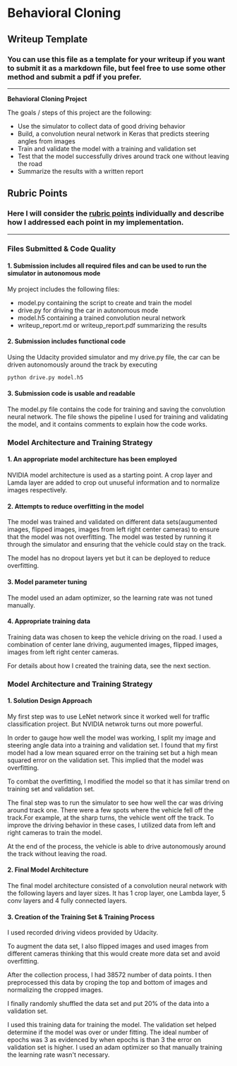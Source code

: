 # **Behavioral Cloning** 

## Writeup Template

### You can use this file as a template for your writeup if you want to submit it as a markdown file, but feel free to use some other method and submit a pdf if you prefer.

---

**Behavioral Cloning Project**

The goals / steps of this project are the following:
* Use the simulator to collect data of good driving behavior
* Build, a convolution neural network in Keras that predicts steering angles from images
* Train and validate the model with a training and validation set
* Test that the model successfully drives around track one without leaving the road
* Summarize the results with a written report


[//]: # (Image References)

[image1]: ./examples/placeholder.png "Model Visualization"
[image2]: ./examples/placeholder.png "Grayscaling"
[image3]: ./examples/placeholder_small.png "Recovery Image"
[image4]: ./examples/placeholder_small.png "Recovery Image"
[image5]: ./examples/placeholder_small.png "Recovery Image"
[image6]: ./examples/placeholder_small.png "Normal Image"
[image7]: ./examples/placeholder_small.png "Flipped Image"

## Rubric Points
### Here I will consider the [rubric points](https://review.udacity.com/#!/rubrics/432/view) individually and describe how I addressed each point in my implementation.  

---
### Files Submitted & Code Quality

#### 1. Submission includes all required files and can be used to run the simulator in autonomous mode

My project includes the following files:
* model.py containing the script to create and train the model
* drive.py for driving the car in autonomous mode
* model.h5 containing a trained convolution neural network 
* writeup_report.md or writeup_report.pdf summarizing the results

#### 2. Submission includes functional code
Using the Udacity provided simulator and my drive.py file, the car can be driven autonomously around the track by executing 
```sh
python drive.py model.h5
```

#### 3. Submission code is usable and readable

The model.py file contains the code for training and saving the convolution neural network. The file shows the pipeline I used for training and validating the model, and it contains comments to explain how the code works.

### Model Architecture and Training Strategy

#### 1. An appropriate model architecture has been employed

NVIDIA model architecture is used as a starting point. A crop layer and Lamda layer are added to crop out unuseful information and to normalize images respectively.

#### 2. Attempts to reduce overfitting in the model

The model was trained and validated on different data sets(augumented images, flipped images, images from left right center cameras) to ensure that the model was not overfitting. The model was tested by running it through the simulator and ensuring that the vehicle could stay on the track.

The model has no dropout layers yet but it can be deployed to reduce overfitting.

#### 3. Model parameter tuning

The model used an adam optimizer, so the learning rate was not tuned manually.

#### 4. Appropriate training data

Training data was chosen to keep the vehicle driving on the road. I used a combination of center lane driving, augumented images, flipped images, images from left right center cameras.

For details about how I created the training data, see the next section. 

### Model Architecture and Training Strategy

#### 1. Solution Design Approach


My first step was to use LeNet network since it worked well for traffic classification project. But NVIDIA netwrok turns out more powerful.

In order to gauge how well the model was working, I split my image and steering angle data into a training and validation set. I found that my first model had a low mean squared error on the training set but a high mean squared error on the validation set. This implied that the model was overfitting. 

To combat the overfitting, I modified the model so that it has similar trend on training set and validation set.


The final step was to run the simulator to see how well the car was driving around track one. There were a few spots where the vehicle fell off the track.For example, at the sharp turns, the vehicle went off the track. To improve the driving behavior in these cases, I utilized data from left and right cameras to train the model.

At the end of the process, the vehicle is able to drive autonomously around the track without leaving the road.

#### 2. Final Model Architecture

The final model architecture consisted of a convolution neural network with the following layers and layer sizes. It has 1 crop layer, one Lambda layer, 5 conv layers and 4 fully connected layers.



#### 3. Creation of the Training Set & Training Process

I used recorded driving videos provided by Udacity.

To augment the data set, I also flipped images and used images from different cameras thinking that this would create more data set and avoid overfitting.

After the collection process, I had 38572 number of data points. I then preprocessed this data by croping the top and bottom of images and normalizing the cropped images.


I finally randomly shuffled the data set and put 20% of the data into a validation set. 

I used this training data for training the model. The validation set helped determine if the model was over or under fitting. The ideal number of epochs was 3 as evidenced by when epochs is than 3 the error on validation set is higher. I used an adam optimizer so that manually training the learning rate wasn't necessary.
